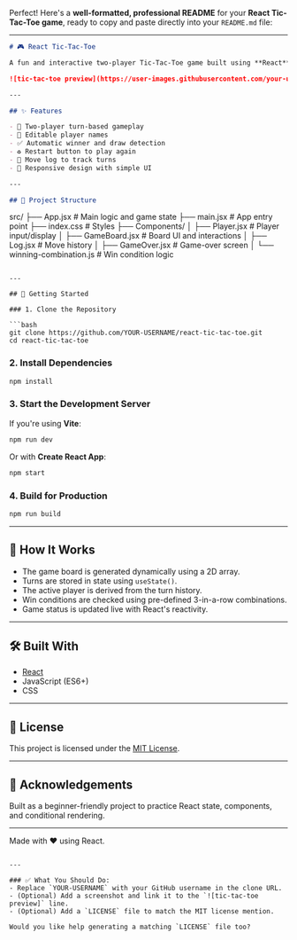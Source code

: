 Perfect! Here's a **well-formatted, professional README** for your **React Tic-Tac-Toe game**, ready to copy and paste directly into your `README.md` file:

---

```markdown
# 🎮 React Tic-Tac-Toe

A fun and interactive two-player Tic-Tac-Toe game built using **React**. Players can customize their names, take turns playing, and the game automatically detects winners or a draw.

![tic-tac-toe preview](https://user-images.githubusercontent.com/your-username/screenshot.png) <!-- (optional image link) -->

---

## ✨ Features

- 🔁 Two-player turn-based gameplay
- 📝 Editable player names
- ✅ Automatic winner and draw detection
- ♻️ Restart button to play again
- 📜 Move log to track turns
- 🎯 Responsive design with simple UI

---

## 📂 Project Structure

```

src/
├── App.jsx                  # Main logic and game state
├── main.jsx                 # App entry point
├── index.css                # Styles
├── Components/
│   ├── Player.jsx           # Player input/display
│   ├── GameBoard.jsx        # Board UI and interactions
│   ├── Log.jsx              # Move history
│   ├── GameOver.jsx         # Game-over screen
│   └── winning-combination.js  # Win condition logic

````

---

## 🚀 Getting Started

### 1. Clone the Repository

```bash
git clone https://github.com/YOUR-USERNAME/react-tic-tac-toe.git
cd react-tic-tac-toe
````

### 2. Install Dependencies

```bash
npm install
```

### 3. Start the Development Server

If you're using **Vite**:

```bash
npm run dev
```

Or with **Create React App**:

```bash
npm start
```

### 4. Build for Production

```bash
npm run build
```

---

## 🧠 How It Works

* The game board is generated dynamically using a 2D array.
* Turns are stored in state using `useState()`.
* The active player is derived from the turn history.
* Win conditions are checked using pre-defined 3-in-a-row combinations.
* Game status is updated live with React's reactivity.

---

## 🛠️ Built With

* [React](https://reactjs.org/)
* JavaScript (ES6+)
* CSS

---

## 📜 License

This project is licensed under the [MIT License](LICENSE).

---

## 🙌 Acknowledgements

Built as a beginner-friendly project to practice React state, components, and conditional rendering.

---

Made with ❤️ using React.

```

---

### ✅ What You Should Do:
- Replace `YOUR-USERNAME` with your GitHub username in the clone URL.
- (Optional) Add a screenshot and link it to the `![tic-tac-toe preview]` line.
- (Optional) Add a `LICENSE` file to match the MIT license mention.

Would you like help generating a matching `LICENSE` file too?
```
